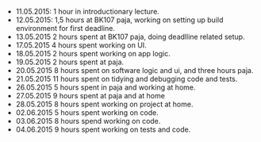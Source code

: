 * 11.05.2015: 1 hour in introductionary lecture.
* 12.05.2015: 1,5 hours at BK107 paja, working on setting up build environment for first deadline.
* 13.05.2015  2 hours spent at BK107 paja, doing deadlline related setup.
* 17.05.2015  4 hours spent working on UI.
* 18.05.2015  2 hours spent working on app logic.
* 19.05.2015  2 hours spent at paja.
* 20.05.2015  8 hours spent on software logic and ui, and three hours paja.
* 21.05.2015  11 hours spent on tidying and debugging code and tests.
* 26.05.2015  5 hours spent in paja and working at home.
* 27.05.2015  9 hours spent at paja and at home
* 28.05.2015  8 hours spent working on project at home.
* 02.06.2015  5 hours spent working on code.
* 03.06.2015  8 hours spend working on code.
* 04.06.2015  9 hours spent working on tests and code.

